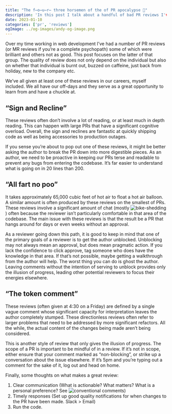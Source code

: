 ```yaml
---
title: "The f̶o̶u̶r̶ three horsemen of the of PR apocalypse 🐎"
description: 'In this post I talk about a handful of bad PR reviews I've seen over the years and what can be done to combat them.'
date: 2023-01-10
categories: ['pr', 'reviews']
ogImage: ../og-images/andy-og-image.png
---
```


Over my time working in web development I’ve had a number of PR reviews (or MR reviews if you’re a complete psychopath) some of which were brilliant and others not as good. This post focuses on the latter of that group. The quality of review does not only depend on the individual but also on whether that individual is burnt out, buzzed on caffeine, just back from holiday, new to the company etc. 

We’ve all given at least one of these reviews in our careers, myself included. We all have our off-days and they serve as a great opportunity to learn from and have a chuckle at.

## “Sign and Recline”

These reviews often don’t involve a lot of reading, or at least much in depth reading. This can happen with large PRs that have a significant cognitive overload. Overall, the sign and reclines are fantastic at quickly shipping code as well as being accessories to production outages. 

If you sense you’re about to pop out one of these reviews, it might be better asking the author to break the PR down into more digestible pieces. As an author, we need to be proactive in keeping our PRs terse and readable to prevent any bugs from entering the codebase. It’s far easier to understand what is going on in 20 lines than 200.

## “All fart no poo”

It takes approximately 65,000 cubic feet of hot air to float a hot air balloon. A similar amount is often produced by these reviews on the smallest of PRs. These reviews involve a significant amount of chat (mostly ![bike-shedding](https://en.wikipedia.org/wiki/Law_of_triviality)) often because the reviewer isn’t particularly comfortable in that area of the codebase. The main issue with these reviews is that the result be a PR that hangs around for days or even weeks without an approval.

As a reviewer going down this path, it is good to keep in mind that one of the primary goals of a reviewer is to get the author unblocked. Unblocking may not always mean an approval, but does mean pragmatic action. If you lack the confidence to click approve, tag someone who does have the knowledge in that area. If that’s not possible, maybe getting a walkthrough from the author will help. The worst thing you can do is ghost the author. Leaving comments without the intention of serving to unblock provides only the illusion of progress, leading other potential reviewers to focus their energies elsewhere. 

## “The token comment”

These reviews (often given at 4:30 on a Friday) are defined by a single vague comment whose significant capacity for interpretation leaves the author completely stumped. These directionless reviews often refer to larger problems that need to be addressed by more significant refactors. All the while, the actual content of the changes being made aren’t being considered.

This is another style of review that only gives the illusion of progress. The scope of a PR is important to be mindful of in a review. If it’s not in scope, either ensure that your comment marked as “non-blocking”, or strike up a conversation about the issue elsewhere. If it’s 5pm and you’re typing out a comment for the sake of it, log out and head on home. 

Finally, some thoughts on what makes a great review:
1. Clear communication (What is actionable? What matters? What is a personal preference? See ![conventional comments](https://conventionalcomments.org/))
2. Timely responses (Set up good quality notifications for when changes to the PR have been made. Slack > Email)
3. Run the code.
